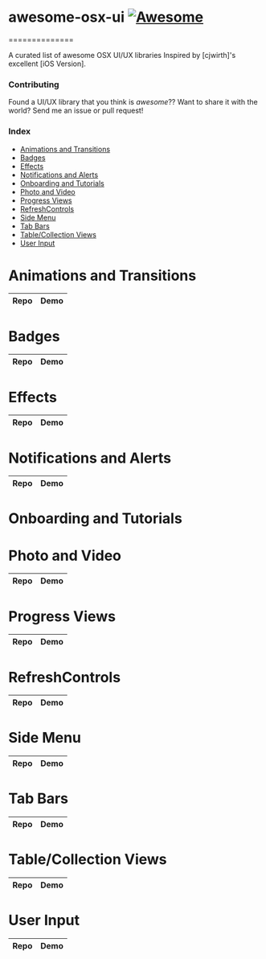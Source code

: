 # awesome-osx-ui  [![Awesome](https://cdn.rawgit.com/sindresorhus/awesome/d7305f38d29fed78fa85652e3a63e154dd8e8829/media/badge.svg)](https://github.com/sindresorhus/awesome)
==============

A curated list of awesome OSX UI/UX libraries
Inspired by [cjwirth]'s excellent [iOS Version].

### Contributing

Found a UI/UX library that you think is _awesome_?? Want to share it with the world? Send me an issue or pull request!

### Index
* [Animations and Transitions](#animations-and-transitions)
* [Badges](#badges)
* [Effects](#effects)
* [Notifications and Alerts](#notifications-and-alerts)
* [Onboarding and Tutorials](#onboarding-and-tutorials)
* [Photo and Video](#photo-and-video)
* [Progress Views](#progress-views)
* [RefreshControls](#refreshcontrols)
* [Side Menu](#side-menu)
* [Tab Bars](#tab-bars)
* [Table/Collection Views](#tablecollection-views)
* [User Input](#user-input)

Animations and Transitions
==========================
Repo | Demo
--- | ---


Badges
======
Repo | Demo
--- | ---


Effects
=======
Repo | Demo
--- | ---


Notifications and Alerts
========================
Repo | Demo
--- | ---


Onboarding and Tutorials
========================


Photo and Video
===============
Repo | Demo
--- | ---


Progress Views
==============
Repo | Demo
--- | ---


RefreshControls
===============
Repo | Demo
--- | ---


Side Menu
=========
Repo | Demo
--- | ---


Tab Bars
========
Repo | Demo
--- | ---


Table/Collection Views
======================
Repo | Demo
--- | ---


User Input
==========
Repo | Demo
--- | ---



[harryworld]: https://github.com/harryworld
[awesome-ios-ui]: https://github.com/cjwirth/awesome-ios-ui
[MIT]: http://opensource.org/licenses/MIT
